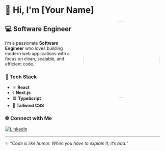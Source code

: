 # 👋 Hi, I'm [Your Name]

<img align="right" src="https://your-image-link.com/profile.jpg" width="250" style="border-radius:50%; margin-left: 20px;" />

## 💻 Software Engineer

I’m a passionate **Software Engineer** who loves building modern web applications with a focus on clean, scalable, and efficient code.

### 🚀 Tech Stack
- ⚛️ **React**  
- 🌀 **Next.js**  
- 🟦 **TypeScript**  
- 🎨 **Tailwind CSS**

### 🌐 Connect with Me
[![LinkedIn]([https://img.shields.io/badge/LinkedIn-0A66C2?style=for-the-badge&logo=linkedin&logoColor=white)](https://www.linkedin.com/in/YOUR-LINKEDIN-USERNAME](https://www.linkedin.com/in/pola-samy-bb3a6031b?utm_source=share&utm_campaign=share_via&utm_content=profile&utm_medium=android_app))

---

✨ _“Code is like humor. When you have to explain it, it’s bad.”_
